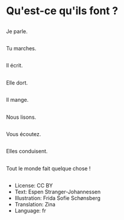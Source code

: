 # Qu'est-ce qu'ils font ?

##
Je parle.

##
Tu marches.

##
Il écrit.

##
Elle dort.

##
Il mange.

##
Nous lisons.

##
Vous écoutez.

##
Elles conduisent.

##
Tout le monde fait quelque chose !

##
* License: CC BY
* Text: Espen Stranger-Johannessen
* Illustration: Frida Sofie Schønsberg
* Translation: Zina
* Language: fr
